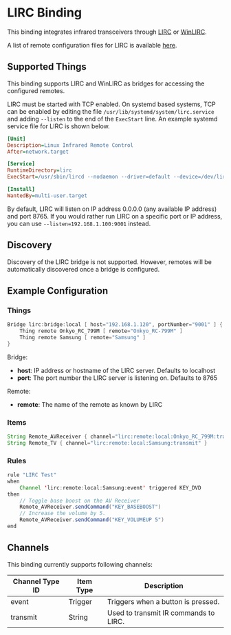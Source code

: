# LIRC Binding

This binding integrates infrared transceivers through [LIRC](https://www.lirc.org) or [WinLIRC](http://winlirc.sourceforge.net).

A list of remote configuration files for LIRC is available [here](http://lirc-remotes.sourceforge.net/remotes-table.html).

## Supported Things

This binding supports LIRC and WinLIRC as bridges for accessing the configured remotes.

LIRC must be started with TCP enabled. On systemd based systems, TCP can be enabled by editing the file
`/usr/lib/systemd/system/lirc.service` and adding `--listen` to the end of the `ExecStart` line. An example
systemd service file for LIRC is shown below.

```ini
[Unit]
Description=Linux Infrared Remote Control
After=network.target

[Service]
RuntimeDirectory=lirc
ExecStart=/usr/sbin/lircd --nodaemon --driver=default --device=/dev/lirc0 --listen

[Install]
WantedBy=multi-user.target
```

By default, LIRC will listen on IP address 0.0.0.0 (any available IP address) and port 8765. If you would
rather run LIRC on a specific port or IP address, you can use `--listen=192.168.1.100:9001` instead.

## Discovery

Discovery of the LIRC bridge is not supported. However, remotes will be automatically discovered once
a bridge is configured.

## Example Configuration

### Things

```java
Bridge lirc:bridge:local [ host="192.168.1.120", portNumber="9001" ] {
    Thing remote Onkyo_RC_799M [ remote="Onkyo_RC-799M" ]
    Thing remote Samsung [ remote="Samsung" ]
}
```

Bridge:

- **host**: IP address or hostname of the LIRC server. Defaults to localhost
- **port**: The port number the LIRC server is listening on. Defaults to 8765

Remote:

- **remote**: The name of the remote as known by LIRC

### Items

```java
String Remote_AVReceiver { channel="lirc:remote:local:Onkyo_RC_799M:transmit" }
String Remote_TV { channel="lirc:remote:local:Samsung:transmit" }
```

### Rules

```java
rule "LIRC Test"
when
    Channel 'lirc:remote:local:Samsung:event' triggered KEY_DVD
then
    // Toggle base boost on the AV Receiver
    Remote_AVReceiver.sendCommand("KEY_BASEBOOST")
    // Increase the volume by 5.
    Remote_AVReceiver.sendCommand("KEY_VOLUMEUP 5")
end
```

## Channels

This binding currently supports following channels:

| Channel Type ID | Item Type    | Description                           |
|-----------------|--------------|---------------------------------------|
| event           | Trigger      | Triggers when a button is pressed.    |
| transmit        | String       | Used to transmit IR commands to LIRC. |
